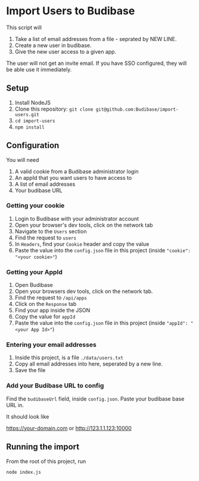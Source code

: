 # Import Users to Budibase

This script will
1. Take a list of email addresses from a file - seprated by NEW LINE.
2. Create a new user in budibase.
3. Give the new user access to a given app.

The user will not get an invite email. If you have SSO configured, they will be able use it immediately.

## Setup

1. Install NodeJS
2. Clone this repository: `git clone git@github.com:Budibase/import-users.git`
3. `cd import-users`
4. `npm install`

## Configuration

You will need
1. A valid cookie from a Budibase administrator login
2. An appId that you want users to have access to
3. A list of email addresses
4. Your budibase URL

### Getting your cookie

1. Login to Budibase with your administrator account
2. Open your browser's dev tools, click on the network tab
3. Navigate to the `Users` section
4. Find the request to `users`
5. In `Headers`, find your `Cookie` header and copy the value
6. Paste the value into the `config.json` file in this project (inside `"cookie": "<your cookie>"`)

### Getting your AppId

1. Open Budibase
2. Open your browsers dev tools, click on the network tab.
3. Find the request to `/api/apps`
4. Click on the `Response` tab
5. Find your app inside the JSON
6. Copy the value for `appId`
7. Paste the value into the `config.json` file in this project (inside `"appId": "<your App Id>"`)

### Entering your email addresses

1. Inside this project, is a file `./data/users.txt`
2. Copy all email addresses into here, seperated by a new line. 
3. Save the file

### Add your Budibase URL to config

Find the `budibaseUrl` field, inside `config.json`. Paste your budibase base URL in.

It should look like

https://your-domain.com
or
http://123.1.1.123:10000


## Running the import

From the root of this project, run

`node index.js`
